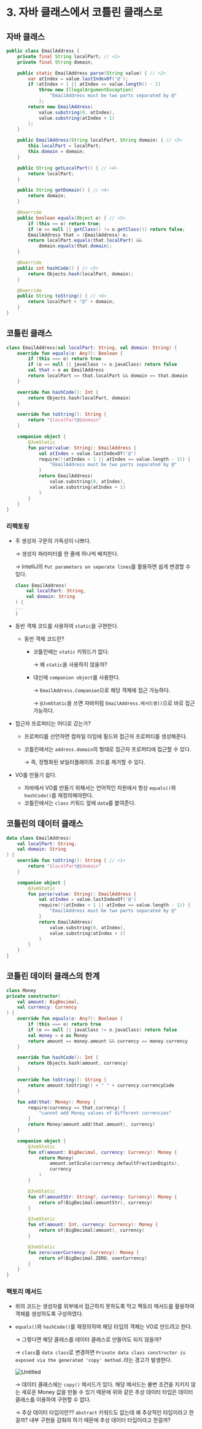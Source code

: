 # 3. 자바 클래스에서 코틀린 클래스로

## 자바 클래스

```java
public class EmailAddress {
    private final String localPart; // <1>
    private final String domain;

    public static EmailAddress parse(String value) { // <2>
        var atIndex = value.lastIndexOf('@');
        if (atIndex < 1 || atIndex == value.length() - 1)
            throw new IllegalArgumentException(
                "EmailAddress must be two parts separated by @"
            );
        return new EmailAddress(
            value.substring(0, atIndex),
            value.substring(atIndex + 1)
        );
    }

    public EmailAddress(String localPart, String domain) { // <3>
        this.localPart = localPart;
        this.domain = domain;
    }

    public String getLocalPart() { // <4>
        return localPart;
    }

    public String getDomain() { // <4>
        return domain;
    }

    @Override
    public boolean equals(Object o) { // <5>
        if (this == o) return true;
        if (o == null || getClass() != o.getClass()) return false;
        EmailAddress that = (EmailAddress) o;
        return localPart.equals(that.localPart) &&
            domain.equals(that.domain);
    }

    @Override
    public int hashCode() { // <5>
        return Objects.hash(localPart, domain);
    }

    @Override
    public String toString() { // <6>
        return localPart + "@" + domain;
    }
}
```

## 코틀린 클래스

```kotlin
class EmailAddress(val localPart: String, val domain: String) {
    override fun equals(o: Any?): Boolean {
        if (this === o) return true
        if (o == null || javaClass != o.javaClass) return false
        val that = o as EmailAddress
        return localPart == that.localPart && domain == that.domain
    }

    override fun hashCode(): Int {
        return Objects.hash(localPart, domain)
    }

    override fun toString(): String {
        return "$localPart@$domain"
    }

    companion object {
        @JvmStatic
        fun parse(value: String): EmailAddress {
            val atIndex = value.lastIndexOf('@')
            require(!(atIndex < 1 || atIndex == value.length - 1)) {
                "EmailAddress must be two parts separated by @"
            }
            return EmailAddress(
                value.substring(0, atIndex),
                value.substring(atIndex + 1)
            )
        }
    }
}
```

### 리팩토링

- 주 생성자 구문의 가독성이 나쁘다.
    
    → 생성자 파라미터를 한 줄에 하나씩 배치한다.
    
    → IntelliJ의 `Put parameters on seperate lines`를 활용하면 쉽게 변경할 수 있다.
    
    ```kotlin
    class EmailAddress(
        val localPart: String,
        val domain: String
    ) {
    ...
    }
    ```
    
- 동반 객체 코드를 사용하여 `static`을 구현한다.
    - 동반 객체 코드란?
        - 코틀린에는 `static` 키워드가 없다.
            
            → 왜 `static`을 사용하지 않을까? 
            
        - 대신에 `companion object`를 사용한다.
            
            → `EmailAddress.Companion`으로 해당 객체에 접근 가능하다.
            
            → `@JvmStatic`을 쓰면 자바처럼 `EmailAddress.메서드명()`으로 바로 접근 가능하다.
            
- 접근자 프로퍼티는 어디로 갔는가?
    - 프로퍼티를 선언하면 컴파일 타임에 필드와 접근자 프로퍼티를 생성해준다.
    - 코틀린에서는 `address.domain`의 형태로 접근자 프로퍼티에 접근할 수 있다.
        
        → 즉, 정형화된 보일러플레이트 코드를 제거할 수 있다.
        
- VO를 만들기 쉽다.
    - 자바에서 VO를 만들기 위해서는 언어적인 차원에서 항상 `equals()`와 `hashCode()`를 재정의해야한다.
    - 코틀린에서는 `class` 키워드 앞에 `data`를 붙여준다.

## 코틀린의 데이터 클래스

```kotlin
data class EmailAddress(
    val localPart: String,
    val domain: String
) {
    override fun toString(): String { // <1>
        return "$localPart@$domain"
    }

    companion object {
        @JvmStatic
        fun parse(value: String): EmailAddress {
            val atIndex = value.lastIndexOf('@')
            require(!(atIndex < 1 || atIndex == value.length - 1)) {
                "EmailAddress must be two parts separated by @"
            }
            return EmailAddress(
                value.substring(0, atIndex),
                value.substring(atIndex + 1)
            )
        }
    }
}
```

## 코틀린 데이터 클래스의 한계

```kotlin
class Money
private constructor(
    val amount: BigDecimal,
    val currency: Currency
) {
    override fun equals(o: Any?): Boolean {
        if (this === o) return true
        if (o == null || javaClass != o.javaClass) return false
        val money = o as Money
        return amount == money.amount && currency == money.currency
    }

    override fun hashCode(): Int {
        return Objects.hash(amount, currency)
    }

    override fun toString(): String {
        return amount.toString() + " " + currency.currencyCode
    }

    fun add(that: Money): Money {
        require(currency == that.currency) {
            "cannot add Money values of different currencies"
        }
        return Money(amount.add(that.amount), currency)
    }

    companion object {
        @JvmStatic
        fun of(amount: BigDecimal, currency: Currency): Money {
            return Money(
                amount.setScale(currency.defaultFractionDigits),
                currency
            )
        }

        @JvmStatic
        fun of(amountStr: String?, currency: Currency): Money {
            return of(BigDecimal(amountStr), currency)
        }

        @JvmStatic
        fun of(amount: Int, currency: Currency): Money {
            return of(BigDecimal(amount), currency)
        }

        @JvmStatic
        fun zero(userCurrency: Currency): Money {
            return of(BigDecimal.ZERO, userCurrency)
        }
    }
}
```

### 팩토리 메서드

- 위의 코드는 생성자를 외부에서 접근하지 못하도록 막고 팩토리 메서드를 활용하여 객체를 생성하도록 구성하였다.
- `equals()`와 `hashCode()`를 재정의하여 해당 타입의 객체는 VO로 만드려고 한다.
    
    → 그렇다면 해당 클래스를 데이터 클래스로 만들어도 되지 않을까?
    
    → `class`를 `data class`로 변경하면 `Private data class constructor is exposed via the generated 'copy' method.`라는 경고가 발생한다.
    
    ![Untitled](../../images/%EC%9E%90%EB%B0%94%20%ED%81%B4%EB%9E%98%EC%8A%A4%EC%97%90%EC%84%9C%20%EC%BD%94%ED%8B%80%EB%A6%B0%20%ED%81%B4%EB%9E%98%EC%8A%A4%EB%A1%9C_1.png)
    
    → 데이터 클래스에는 `copy()` 메서드가 있다. 해당 메서드는 불변 조건을 지키지 않는 새로운 Money 값을 만들 수 있기 때문에 위와 같은 추상 데이터 타입은 데이터 클래스를 이용하여 구현할 수 없다.
    
    → 추상 데이터 타입이란?? `abstract` 키워드도 없는데 왜 추상적인 타입이라고 한걸까? 내부 구현을 감춰야 하기 때문에 추상 데이터 타입이라고 한걸까?